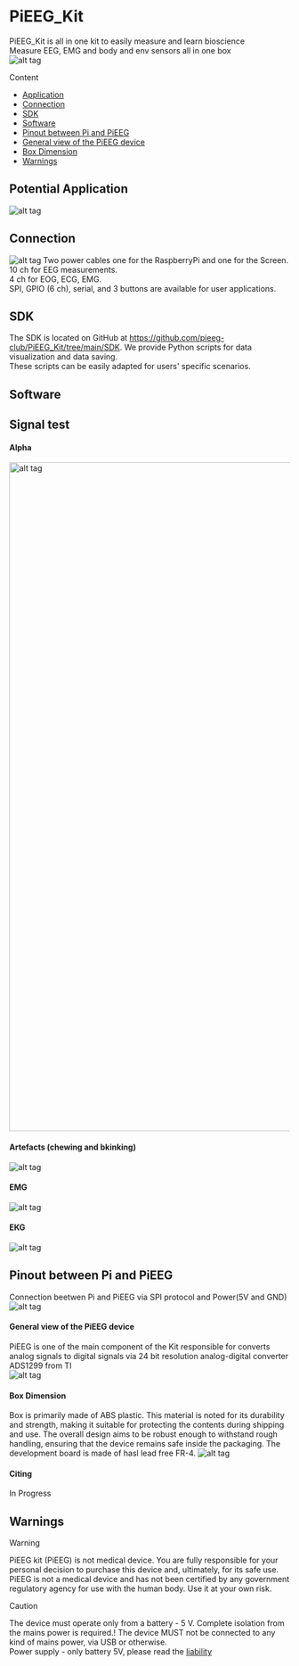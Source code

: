 # PiEEG_Kit
PiEEG_Kit is all in one kit to easily measure and learn bioscience   
Measure EEG, EMG and body and env sensors all in one box  
![alt tag](https://github.com/pieeg-club/PiEEG_Kit/blob/main/images/pieeg_kit_2.png "General View")


Content
- [Application](https://github.com/pieeg-club/PiEEG_Kit?tab=readme-ov-file#potential-application)
- [Connection](https://github.com/pieeg-club/PiEEG_Kit?tab=readme-ov-file#connection)
-  [SDK](https://github.com/pieeg-club/PiEEG_Kit?tab=readme-ov-file#sdk)
-  [Software](https://github.com/pieeg-club/PiEEG_Kit?tab=readme-ov-file#software)
-  [Pinout between Pi and PiEEG](https://github.com/pieeg-club/PiEEG_Kit?tab=readme-ov-file#pinout-between-pi-and-pieeg)  
-  [General view of the PiEEG device](https://github.com/pieeg-club/PiEEG_Kit?tab=readme-ov-file#general-view-of-the-pieeg-device)  
-  [Box Dimension](https://github.com/pieeg-club/PiEEG_Kit?tab=readme-ov-file#box-dimension)  
-  [Warnings](https://github.com/pieeg-club/PiEEG_Kit?tab=readme-ov-file#warnings)  


## Potential Application   

![alt tag](https://github.com/pieeg-club/PiEEG_Kit/blob/main/images/application.png "Application")

## Connection
![alt tag](https://github.com/pieeg-club/PiEEG_Kit/blob/main/images/connection.jpeg "Connection")
Two power cables one for the RaspberryPi and one for the Screen.   
10 ch for EEG measurements.   
4 ch for EOG, ECG, EMG.  
SPI, GPIO (6 ch), serial, and 3 buttons are available for user applications.   


## SDK 
The SDK is located on GitHub at https://github.com/pieeg-club/PiEEG_Kit/tree/main/SDK. We provide Python scripts for data visualization and data saving.  
These scripts can be easily adapted for users' specific scenarios.  

## Software 

## Signal test
#### Alpha 
<img src="https://github.com/pieeg-club/PiEEG_Kit/blob/main/images/alpha.bmp" alt="alt tag" title="aloha" width="1200">

#### Artefacts (chewing and bkinking)
![alt tag](https://github.com/pieeg-club/PiEEG_Kit/blob/main/images/artefacts.bmp "artefacts")

#### EMG
![alt tag](https://github.com/pieeg-club/PiEEG_Kit/blob/main/images/EMG.jpeg "emg")

#### EKG
![alt tag](https://github.com/pieeg-club/PiEEG_Kit/blob/main/images/heart.bmp "heart")




## Pinout between Pi and PiEEG  
Connection beetwen Pi and PiEEG via SPI protocol and Power(5V and GND)  
![alt tag](https://github.com/pieeg-club/PiEEG/blob/main/images/pins2.bmp "spi")


#### General view of the PiEEG device  
PiEEG is one of the main component of the Kit responsible for converts analog signals to digital signals via 24 bit resolution analog-digital converter ADS1299 from TI   
![alt tag](https://github.com/pieeg-club/PiEEG_Kit/blob/main/images/pieeg.jpg "PiEEG")

#### Box Dimension
Box is primarily made of ABS plastic. This material is noted for its durability and strength, making it suitable for protecting the contents during shipping and use. The overall design aims to be robust enough to withstand rough handling, ensuring that the device remains safe inside the packaging. The development board is made of hasl lead free FR-4. 
![alt tag](https://github.com/pieeg-club/PiEEG_Kit/blob/main/images/pieeg_size.jpg "Size")

#### Citing 
In Progress 

## Warnings
>[!WARNING]
> PiEEG kit (PiEEG) is not medical device. You are fully responsible for your personal decision to purchase this device and, ultimately, for its safe use. PiEEG is not a medical device and has not been certified by any government regulatory agency for use with the human body. Use it at your own risk.  

>[!CAUTION]
> The device must operate only from a battery - 5 V. Complete isolation from the mains power is required.! The device MUST not be connected to any kind of mains power, via USB or otherwise.   
> Power supply - only battery 5V, please read the [liability](https://pieeg.com/liability/)


